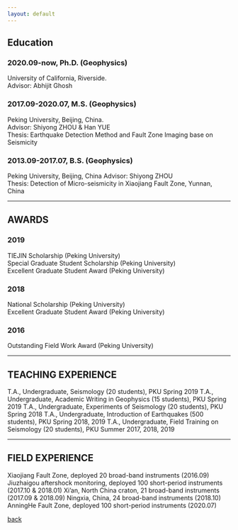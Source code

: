 ```yaml
---
layout: default
---
```

## Education

### 2020.09-now, Ph.D. (Geophysics)
University of California, Riverside.  <br>
Advisor: Abhijit Ghosh <br>

### 2017.09-2020.07, M.S. (Geophysics)
Peking University, Beijing, China.   
Advisor: Shiyong ZHOU & Han YUE <br>
Thesis: Earthquake Detection Method and Fault Zone Imaging base on Seismicity <br>

### 2013.09-2017.07, B.S. (Geophysics) 
Peking University, Beijing, China
Advisor: Shiyong ZHOU <br>
Thesis: Detection of Micro-seismicity in Xiaojiang Fault Zone, Yunnan, China <br>

* * *
## AWARDS

### 2019
TIEJIN Scholarship (Peking University) <br>
Special Graduate Student Scholarship (Peking University) <br>
Excellent Graduate Student Award (Peking University) <br>

### 2018
National Scholarship (Peking University)  <br>
Excellent Graduate Student Award (Peking University) <br>

### 2016
Outstanding Field Work Award (Peking University) <br>

* * *
## TEACHING EXPERIENCE

T.A., Undergraduate, Seismology (20 students), PKU Spring 2019
T.A., Undergraduate, Academic Writing in Geophysics (15 students), PKU Spring 2019
T.A., Undergraduate, Experiments of Seismology (20 students), PKU Spring 2018
T.A., Undergraduate, Introduction of Earthquakes (500 students), PKU Spring 2018, 2019
T.A., Undergraduate, Field Training on Seismology (20 students), PKU Summer 2017, 2018, 2019


* * *
## FIELD EXPERIENCE

Xiaojiang Fault Zone, deployed 20 broad-band instruments (2016.09)
Jiuzhaigou aftershock monitoring, deployed 100 short-period instruments (2017.10 & 2018.01)
Xi’an, North China craton, 21 broad-band instruments (2017.09 & 2018.09)
Ningxia, China, 24 broad-band instruments (2018.10)
AnningHe Fault Zone, deployed 100 short-period instruments (2020.07)


[back](./)